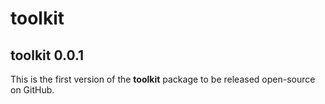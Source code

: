 # toolkit

## toolkit 0.0.1

This is the first version of the **toolkit** package to be released open-source on GitHub. 